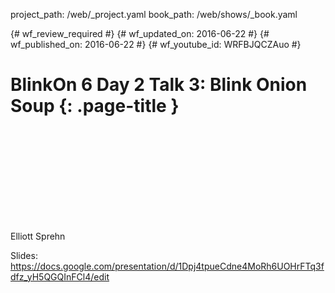 project_path: /web/_project.yaml
book_path: /web/shows/_book.yaml

{# wf_review_required #}
{# wf_updated_on: 2016-06-22 #}
{# wf_published_on: 2016-06-22 #}
{# wf_youtube_id: WRFBJQCZAuo #}

# BlinkOn 6 Day 2 Talk 3: Blink Onion Soup {: .page-title }


<div class="video-wrapper">
  <iframe class="devsite-embedded-youtube-video" data-video-id="WRFBJQCZAuo"
          data-autohide="1" data-showinfo="0" frameborder="0" allowfullscreen>
  </iframe>
</div>


Elliott Sprehn

Slides: https://docs.google.com/presentation/d/1Dpj4tpueCdne4MoRh6UOHrFTq3fdfz_yH5QGQInFCl4/edit
